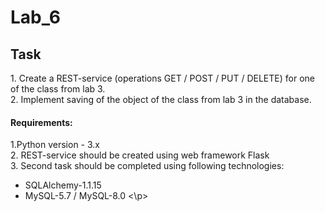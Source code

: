 <h1>Lab_6</h1>

<h2> Task </h2>

<p>1. Create a REST-service (operations GET / POST / PUT / DELETE) for one of the class from lab 3.<br>
2. Implement saving of the object of the class from lab 3 in the database.</p>
<h4>Requirements:</h4>
<p>1.Python version - 3.x<br>
2. REST-service should be created using web framework Flask<br>
3. Second task should be completed using following technologies:<br>

 - SQLAlchemy-1.1.15
 - MySQL-5.7 / MySQL-8.0
<\p>
